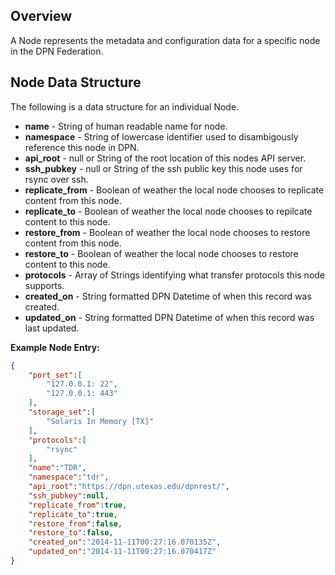 ## Overview

A Node represents the metadata and configuration data for a specific node in the DPN Federation.

## Node Data Structure

The following is a data structure for an individual Node.
* **name** - String of human readable name for node.
* **namespace** - String of lowercase identifier used to disambigously reference this node in DPN.
* **api_root** - null or String of the root location of this nodes API server.
* **ssh_pubkey** - null or String of the ssh public key this node uses for rsync over ssh.
* **replicate_from** - Boolean of weather the local node chooses to replicate content from this node.
* **replicate_to** - Boolean of weather the local node chooses to repilcate content to this node.
* **restore_from** - Boolean of weather the local node chooses to restore content from this node.
* **restore_to** - Boolean of weather the local node chooses to restore content to this node.
* **protocols** - Array of Strings identifying what transfer protocols this node supports.
* **created_on** - String formatted DPN Datetime of when this record was created.
* **updated_on** - String formatted DPN Datetime of when this record was last updated.

**Example Node Entry:**
```json
{
    "port_set":[
        "127.0.0.1: 22",
        "127.0.0.1: 443"
    ],
    "storage_set":[
        "Solaris In Memory [TX]"
    ],
    "protocols":[
        "rsync"
    ],
    "name":"TDR",
    "namespace":"tdr",
    "api_root":"https://dpn.utexas.edu/dpnrest/",
    "ssh_pubkey":null,
    "replicate_from":true,
    "replicate_to":true,
    "restore_from":false,
    "restore_to":false,
    "created_on":"2014-11-11T00:27:16.070135Z",
    "updated_on":"2014-11-11T00:27:16.070417Z"
}
```